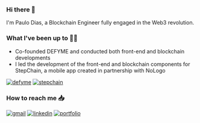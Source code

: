 ### Hi there 👋
I'm Paulo Dias, a Blockchain Engineer fully engaged in the Web3 revolution.

### What I've been up to 👨‍💻
- Co-founded DEFYME and conducted both front-end and
blockchain developments
- I led the development of the front-end and blockchain components for
StepChain, a mobile app created in partnership with NoLogo

<div id="work">
  <a href="https://defyme.io" target="_blank"><img src="https://img.shields.io/badge/DEFYME-370647" alt="defyme"/></a>
  <a href="https://stepchain.net" target="_blank"><img src="https://img.shields.io/badge/StepChain-F95044" alt="stepchain"/></a>
</div>

### How to reach me 📥
<div id="contact">
  <a href="mailto:phbdias25@gmail.com" target="_blank"><img src="https://img.shields.io/badge/Gmail-D14836?style=for-the-badge&logo=gmail&logoColor=white" alt="gmail"/></a>
  <a href="https://www.linkedin.com/in/phbdias" target="_blank"><img src="https://img.shields.io/badge/linkedin-%230077B5.svg?style=for-the-badge&logo=linkedin&logoColor=white" alt="linkedin"/></a>
  <a href="https://phbdias.me" target="_blank"><img src="https://img.shields.io/badge/Portfolio-255E63?style=for-the-badge&logo=About.me&logoColor=white" alt="portfolio"/></a>
</div>

